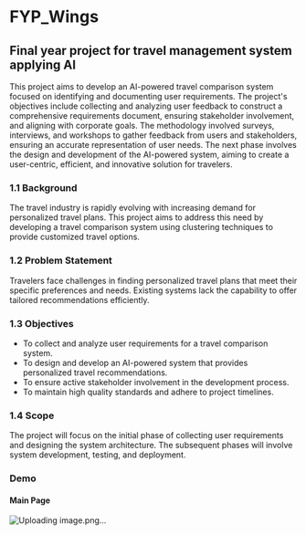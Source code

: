 # FYP_Wings
## Final year project for travel management system applying AI
 
This project aims to develop an AI-powered travel comparison system focused on identifying and documenting user requirements. The project's objectives include collecting and analyzing user feedback to construct a comprehensive requirements document, ensuring stakeholder involvement, and aligning with corporate goals. The methodology involved surveys, interviews, and workshops to gather feedback from users and stakeholders, ensuring an accurate representation of user needs. The next phase involves the design and development of the AI-powered system, aiming to create a user-centric, efficient, and innovative solution for travelers.

### 1.1 Background
The travel industry is rapidly evolving with increasing demand for personalized travel plans. This project aims to address this need by developing a travel comparison system using clustering techniques to provide customized travel options.

### 1.2 Problem Statement
Travelers face challenges in finding personalized travel plans that meet their specific preferences and needs. Existing systems lack the capability to offer tailored recommendations efficiently.

### 1.3 Objectives
- To collect and analyze user requirements for a travel comparison system.
- To design and develop an AI-powered system that provides personalized travel recommendations.
- To ensure active stakeholder involvement in the development process.
- To maintain high quality standards and adhere to project timelines.

### 1.4 Scope
The project will focus on the initial phase of collecting user requirements and designing the system architecture. The subsequent phases will involve system development, testing, and deployment.

### Demo
#### Main Page
![Uploading image.png…]()
